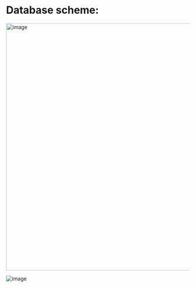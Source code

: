 # Database scheme:
> 
<img width="677" alt="image" src="https://user-images.githubusercontent.com/43150028/161834925-9df2d5f6-78e5-4cfe-a3e4-a04db76a9e43.png">

![image](https://user-images.githubusercontent.com/43150028/161872568-f9280065-847b-4e2f-9550-cfa888d0a9b1.png)
